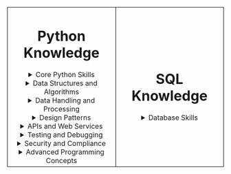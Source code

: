 <!DOCTYPE html>
<html lang="en">
<head>
    <meta charset="UTF-8">
    <meta name="viewport" content="width=device-width, initial-scale=1.0">
</head>
<body>
    <table style="width: 100%; height: 100%; border-collapse: collapse;">
        <tr style="height: 50%;">
            <td style="width: 50%; border: 1px solid black; text-align: center; vertical-align: middle;">
                <h1> Python Knowledge </h1>
              
 <details>
  <summary>Core Python Skills</summary>

  | **Category**                    | **Skills**                                                                                  |
  |---------------------------------|---------------------------------------------------------------------------------------------|
  | **Syntax and Semantics**         | Understanding Python’s syntax, data types, operators, and control flow (loops, conditionals). |
  | **Functions**                    | Writing and using functions, lambda expressions, decorators, and higher-order functions. |
  | **Modules and Packages**         | Creating, importing, and managing Python modules and packages.                             |
  | **Object-Oriented Programming (OOP)** | Classes, inheritance, polymorphism, encapsulation, and designing robust class hierarchies. |
  | **Error Handling**               | Exception handling using try, except, finally, and custom exceptions.                      |
  | **Iterators and Generators**     | Understanding iterators, generators, and their use cases for memory-efficient data processing. |
  | **Comprehensions**               | List, dictionary, and set comprehensions for concise and readable data manipulation.         |
  | **Context Managers**             | Using with statements and creating custom context managers for resource management.         |
  | **Decorators and Metaprogramming** | Using and creating decorators, understanding metaclasses for advanced programming.           |

</details>                 

<details>
  <summary>Data Structures and Algorithms</summary>

  | **Category**                    | **Skills**                                                                                  |
  |---------------------------------|---------------------------------------------------------------------------------------------|
  | **Built-in Data Structures**     | Lists, Tuples, Sets, Dictionaries, Arrays.                                                 |
  | **Algorithms**                   | Sorting (Merge Sort, Quick Sort, Heap Sort), Searching (Binary Search, Linear Search).     |
  | **Advanced Data Structures**     | Linked Lists (Singly, Doubly), Stacks, Queues (FIFO, Priority Queues), Trees (Binary Trees, AVL Trees, B-trees), Heaps (Min-Heap, Max-Heap), Graphs (Adjacency Matrix, Adjacency List). |
  | **Dynamic Programming**          | Techniques for solving complex problems by breaking them into simpler subproblems.         |
  | **Hashing**                      | Hash Tables, Handling Collisions (Chaining, Open Addressing).                               |
  | **Tries**                        | Efficiently handling prefixes and dynamic sets of strings.                                 |
  | **Disjoint Set (Union-Find)**    | Managing partitions and connected components in sets.                                       |
  | **Bit Manipulation**             | Techniques for efficient data manipulation using bitwise operations.                       |
  | **Amortized Analysis**           | Analyzing the performance of algorithms over time considering occasional expensive operations. |

</details>

<details>
  <summary>Data Handling and Processing</summary>

  | **Category**                    | **Skills**                                                                                  |
  |---------------------------------|---------------------------------------------------------------------------------------------|
  | **File Handling**                | CSV, JSON, XML, Parquet, Avro, and other file formats used in data engineering.             |
  | **Data Parsing**                 | Techniques for parsing and extracting data from various formats including JSON, XML, and custom formats. |
  | **Data Manipulation**            | Using libraries like Pandas for data cleaning, transformation, aggregation, and feature engineering. |
  | **Data Integration**             | Combining data from multiple sources, handling schema evolution, and dealing with inconsistencies. |
  | **Data Transformation**          | Techniques for transforming data using ETL (Extract, Transform, Load) processes, using tools like Apache NiFi, Talend, or custom Python scripts. |
  | **Data Validation**              | Implementing data validation checks to ensure data quality and consistency.                 |
  | **Streaming Data Processing**    | Handling real-time data streams using frameworks like Apache Kafka, Apache Flink, or Spark Streaming. |
  | **Data Serialization**           | Understanding data serialization formats (JSON, Protobuf, Avro) and their impact on performance and interoperability. |
  | **Data Normalization**           | Techniques for normalizing and denormalizing data for database design and performance optimization. |
  | **Batch vs. Real-Time Processing** | Differentiating between batch processing and real-time processing, and understanding when to use each approach. |
  | **Data Lineage**                 | Tracking the origin and transformations of data to ensure traceability and auditability.     |

</details>

<details>
  <summary>Design Patterns</summary>

  | **Category**                    | **Skills**                                                                                  |
  |---------------------------------|---------------------------------------------------------------------------------------------|
  | **Creational Patterns**          | Singleton, Factory Method, Abstract Factory, Builder, Prototype                             |
  | **Structural Patterns**          | Adapter, Decorator, Proxy, Composite, Flyweight, Bridge                                     |
  | **Behavioral Patterns**          | Observer, Strategy, Command, Chain of Responsibility, Mediator, Memento, State, Template Method, Visitor |
  | **Concurrency Patterns**         | Producer-Consumer, Read-Write Lock, Thread Pool, Future/Promise                             |
  | **Architectural Patterns**       | Microservices, Serverless Architecture, Event-Driven Architecture, CQRS (Command Query Responsibility Segregation) |
  | **Design Principles**            | SOLID Principles (Single Responsibility, Open/Closed, Liskov Substitution, Interface Segregation, Dependency Inversion), DRY (Don't Repeat Yourself), KISS (Keep It Simple, Stupid), YAGNI (You Aren't Gonna Need It) |

</details>

<details>
  <summary>APIs and Web Services</summary>

  | **Category**                    | **Skills**                                                                                  |
  |---------------------------------|---------------------------------------------------------------------------------------------|
  | **RESTful APIs**                 | Creation and Consumption, Authentication (OAuth, JWT), Rate Limiting, Pagination            |
  | **SOAP APIs**                    | Understanding WSDL, Handling XML-based communication, SOAP Actions                           |
  | **Web Scraping**                 | BeautifulSoup, Scrapy, Handling JavaScript-rendered content (Selenium)                      |
  | **GraphQL**                      | Querying APIs with GraphQL, Schema Definition, Resolvers, Query Optimization                |
  | **API Testing**                  | Using tools like Postman, Swagger, or Insomnia for API testing and documentation             |
  | **API Documentation**            | Creating and managing API documentation using tools like Swagger/OpenAPI                     |
  | **API Security**                 | Best practices for securing APIs, including encryption, authentication, and authorization    |
  | **Microservices Communication**  | Using message brokers (e.g., RabbitMQ, Kafka) for inter-service communication                |
  | **WebSockets**                   | Understanding real-time communication with WebSockets for use cases like live data feeds    |
  | **Service Orchestration**        | Techniques for orchestrating microservices and managing inter-service communication          |
  | **API Gateways**                 | Using API gateways (e.g., Kong, AWS API Gateway) for managing, securing, and monitoring API traffic |

</details>

<details>
  <summary>Testing and Debugging</summary>

  | **Category**                    | **Skills**                                                                                  |
  |---------------------------------|---------------------------------------------------------------------------------------------|
  | **Unit Testing**                | Using `unittest`, `pytest` for writing and executing test cases, Test Fixtures, Mocking, Parameterized Tests |
  | **Integration Testing**         | Testing interactions between components or systems, using tools like `pytest` fixtures or `unittest` integration tests |
  | **Functional Testing**          | Ensuring the system functions as expected from an end-user perspective, using tools like `pytest` and `Selenium` for web applications |
  | **End-to-End Testing**          | Testing the complete flow of an application, using frameworks like `Selenium`, `Cypress`    |
  | **Performance Testing**         | Assessing the performance of your application, including load testing and stress testing, using tools like `locust`, `JMeter` |
  | **Security Testing**            | Identifying security vulnerabilities in your code or system, using tools like `OWASP ZAP`, `Bandit` for Python security analysis |
  | **Code Coverage**               | Measuring the percentage of code covered by tests, using tools like `coverage.py` or integrated coverage tools in CI/CD pipelines |
  | **Debugging Techniques**        | Using debugging tools and techniques (e.g., `pdb`, `ipdb`, IDE debuggers like those in PyCharm or VS Code) |
  | **Logging**                     | Implementing logging strategies using Python’s `logging` module or third-party libraries to track application behavior and diagnose issues |
  | **Error Reporting**             | Using tools for capturing and reporting errors in production environments, such as `Sentry`, `Loggly` |
  | **Static Code Analysis**        | Analyzing code for potential errors, stylistic issues, and code smells using tools like `pylint`, `flake8`, `black` for code formatting |
  | **Continuous Integration (CI)** | Setting up CI pipelines for automated testing, using services like GitHub Actions, Jenkins, Travis CI |
  | **Continuous Deployment (CD)**  | Implementing CD pipelines for automated deployment, ensuring integration and deployment in a smooth and consistent manner |

</details>

<details>
  <summary>Security and Compliance</summary>

  | **Category**                    | **Skills**                                                                                  |
  |---------------------------------|---------------------------------------------------------------------------------------------|
  | **Data Privacy**                | Understanding data privacy laws (e.g., GDPR, CCPA), implementing data anonymization and pseudonymization techniques, and ensuring compliance with legal requirements. |
  | **Data Encryption**             | Implementing encryption at rest and in transit, understanding encryption algorithms (e.g., AES, RSA), and managing encryption keys using tools like AWS KMS, Azure Key Vault. |
  | **Access Control**              | Implementing role-based access control (RBAC), attribute-based access control (ABAC), and managing permissions and user roles in data systems. |
  | **Audit Logging**               | Tracking and recording access to data and system changes for compliance and forensic analysis, using tools and frameworks for log management. |
  | **Security Best Practices**     | Following best practices for securing data systems, including secure coding practices, regular vulnerability assessments, and security patches. |
  | **Network Security**            | Understanding and implementing network security measures, such as firewalls, VPNs, and network segmentation to protect data in transit. |
  | **Incident Response**           | Developing and implementing an incident response plan, including detecting, responding to, and recovering from security incidents and breaches. |
  | **Compliance Frameworks**       | Familiarity with industry standards and frameworks (e.g., HIPAA, SOC 2, ISO 27001) and ensuring that your systems and processes meet these standards. |
  | **Data Governance**             | Establishing data governance practices, including data stewardship, data quality, and metadata management to ensure the integrity and proper management of data assets. |
  | **Risk Management**             | Assessing and managing risks related to data security and compliance, including conducting risk assessments and implementing risk mitigation strategies. |

</details>

<details>
  <summary>Advanced Programming Concepts</summary>

  | **Category**                    | **Skills**                                                                                  |
  |---------------------------------|---------------------------------------------------------------------------------------------|
  | **Asynchronous Programming**     | Asynchronous I/O with `asyncio`, using `await` for handling asynchronous tasks, managing event loops, and understanding concurrency patterns in Python. |
  | **Concurrency**                 | Using `threading` for I/O-bound tasks, `multiprocessing` for CPU-bound tasks, understanding the Global Interpreter Lock (GIL), and implementing concurrent patterns. |
  | **Metaprogramming**              | Using and creating decorators, understanding and using metaclasses for dynamic class creation, customizing class behavior at runtime. |
  | **Coroutines**                  | Writing and managing coroutines for more efficient asynchronous code, understanding how coroutines differ from regular functions. |
  | **Context Managers**            | Creating and using context managers for resource management, understanding `with` statements and implementing custom context managers. |
  | **Dynamic Typing and Reflection** | Leveraging Python’s dynamic typing and reflection capabilities to create flexible and generic code. |
  | **Memory Management**           | Understanding Python’s memory management, garbage collection, and techniques for memory optimization. |
  | **Design by Contract**          | Implementing preconditions, postconditions, and invariants in your code to ensure reliability and correctness. |
  | **Functional Programming**      | Utilizing functional programming techniques like higher-order functions, immutability, and pure functions for cleaner and more predictable code. |
  | **Meta-Programming Techniques** | Creating and using custom descriptors, dynamic attribute access, and class factories for more advanced programming scenarios. |

</details>

</td>
            <td style="width: 50%; border: 1px solid black; text-align: center; vertical-align: middle;">
                <h1> SQL Knowledge </h1>
                <details>
  <summary>Database Skills</summary>

  | **Category**                | **Skills**                                                                                      |
  |-----------------------------|-------------------------------------------------------------------------------------------------|
  | **Basic SQL Operations**    | SELECT, INSERT, UPDATE, DELETE, JOINs, WHERE, GROUP BY, ORDER BY, etc.                         |
  | **Joins**                   | INNER JOIN, LEFT JOIN, RIGHT JOIN, FULL JOIN, CROSS JOIN                                       |
  | **Subqueries**              | Nested queries, Correlated subqueries                                                            |
  | **Indexes**                 | Creating, using, and optimizing indexes for query performance.                                  |
  | **Views**                   | Creating, managing, and using database views for abstraction and security.                      |
  | **Transactions**            | ACID properties, COMMIT, ROLLBACK, SAVEPOINT                                                     |
  | **Stored Procedures**       | Writing and managing stored procedures for encapsulating complex logic.                         |
  | **Functions**               | Creating and using functions for reusable code.                                                 |
  | **Triggers**                | Creating triggers for automatic actions in response to database changes.                         |
  | **Constraints**             | Defining primary keys, foreign keys, unique constraints, and check constraints.                  |
  | **Backup and Recovery**     | Strategies for database backup and recovery, including point-in-time recovery.                   |
  | **Performance Tuning**      | Query optimization, index tuning, execution plans, profiling and analyzing performance.          |
  | **Security Management**     | User roles, permissions, encryption, and securing database access.                              |
  | **Partitioning**            | Horizontal and vertical partitioning for managing large datasets.                               |
  | **Replication**             | Database replication techniques for redundancy and high availability.                            |
  | **Sharding**                | Data sharding strategies to distribute data across multiple servers.                            |
  | **Data Warehousing**        | Designing and implementing data warehouses for large-scale data storage and analysis.            |
  | **ETL (Extract, Transform, Load)** | Processes for extracting data from sources, transforming it, and loading it into a data warehouse. |
  | **Data Lakes**              | Creating and managing data lakes for storing raw and unstructured data.                          |
  | **Recursive Queries**       | Writing recursive queries to handle hierarchical data.                                           |
  | **Window Functions**        | Using window functions for advanced analytics and calculations.                                  |
  | **Pivot and Unpivot**       | Transforming data for better analysis and reporting.                                              |
  | **Data Types**              | Understanding and using various data types, including numeric, string, date/time, and custom types. |
  | **String Manipulation**     | Functions and techniques for manipulating and querying string data.                              |

</details>
            </td>
        </tr>
    </table>
</body>
</html>

